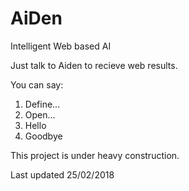 # AiDen
Intelligent Web based AI


Just talk to Aiden to recieve web results.

You can say:

1. Define...
2. Open...
3. Hello
4. Goodbye

This project is under heavy construction.

Last updated 25/02/2018
